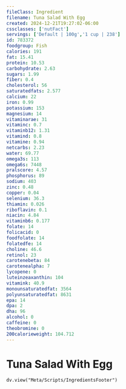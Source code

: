 ```yaml
---
fileClass: Ingredient
filename: Tuna Salad With Egg
created: 2024-12-21T19:27:02-06:00
cssclasses: ['nutFact']
servings: ['Default | 100g','1 cup | 238']
id: 783372
foodgroup: Fish
calories: 191
fat: 15.41
protein: 10.53
carbohydrate: 2.63
sugars: 1.99
fiber: 0.4
cholesterol: 56
saturatedfats: 2.577
calcium: 22
iron: 0.99
potassium: 153
magnesium: 14
vitaminarae: 31
vitaminc: 0.7
vitaminb12: 1.31
vitamind: 0.8
vitamine: 0.94
netcarbs: 2.23
water: 69.77
omega3s: 113
omega6s: 7448
pralscore: 4.57
phosphorus: 89
sodium: 403
zinc: 0.48
copper: 0.04
selenium: 36.3
thiamin: 0.026
riboflavin: 0.1
niacin: 4.84
vitaminb6: 0.177
folate: 14
folicacid: 0
foodfolate: 14
folatedfe: 14
choline: 46.6
retinol: 23
carotenebeta: 84
carotenealpha: 7
lycopene: 0
luteinzeaxanthin: 104
vitamink: 40.9
monounsaturatedfat: 3564
polyunsaturatedfat: 8631
epa: 14
dpa: 2
dha: 96
alcohol: 0
caffeine: 0
theobromine: 0
200calorieweight: 104.712
---
```


# Tuna Salad With Egg

```dataviewjs
dv.view("Meta/Scripts/IngredientsFooter")
```